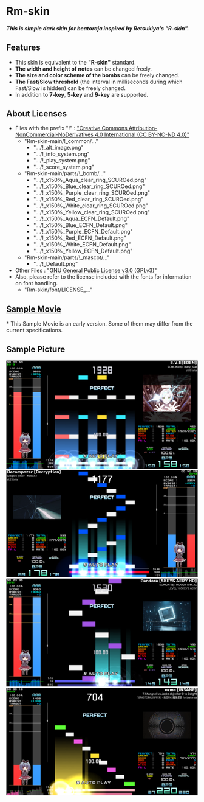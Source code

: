 # Rm-skin
##### This is simple dark skin for beatoraja inspired by Retsukiya's "R-skin".

## Features
- This skin is equivalent to the **"R-skin"** standard.
- **The width and height of notes** can be changed freely.
- **The size and color scheme of the bombs** can be freely changed.
- **The Fast/Slow threshold** (the interval in milliseconds during which Fast/Slow is hidden) can be freely changed.
- In addition to **7-key**, **5-key** and **9-key** are supported.

## About Licenses
- Files with the prefix "!" : ["Creative Commons Attribution-NonCommercial-NoDerivatives 4.0 International (CC BY-NC-ND 4.0)"](https://creativecommons.org/licenses/by-nc-nd/4.0/deed.en "CC BY-NC-ND 4.0")
   - "Rm-skin-main/!_common/..."
     - ".../!_alt_image.png"
     - ".../!_info_system.png"
     - ".../!_play_system.png"
     - ".../!_score_system.png"
   - "Rm-skin-main/parts/!_bomb/..."
     - ".../!_x150%_Aqua_clear_ring_SCUROed.png"
     - ".../!_x150%_Blue_clear_ring_SCUROed.png"
     - ".../!_x150%_Purple_clear_ring_SCUROed.png"
     - ".../!_x150%_Red_clear_ring_SCUROed.png"
     - ".../!_x150%_White_clear_ring_SCUROed.png"
     - ".../!_x150%_Yellow_clear_ring_SCUROed.png"
     - ".../!_x150%_Aqua_ECFN_Default.png"
     - ".../!_x150%_Blue_ECFN_Default.png"
     - ".../!_x150%_Purple_ECFN_Default.png"
     - ".../!_x150%_Red_ECFN_Default.png"
     - ".../!_x150%_White_ECFN_Default.png"
     - ".../!_x150%_Yellow_ECFN_Default.png"
   - "Rm-skin-main/parts/!_mascot/..."
     - ".../!_Default.png"
- Other Files : ["GNU General Public License v3.0 (GPLv3)"](https://choosealicense.com/licenses/gpl-3.0/ "GPLv3")
- Also, please refer to the license included with the fonts for information on font handling.
   - "Rm-skin/font/LICENSE_..."

## [Sample Movie](https://www.youtube.com/watch?v=Sd-M3WOqrFM&ab_channel=gibgib1212 "Sample Movie")
\* This Sample Movie is an early version. Some of them may differ from the current specifications.

## Sample Picture

![7key-Left](_Image_7key_Left.png)
![7key-Right](_Image_7key_Right.png)
![5key](_Image_5key.png)
![9key](_Image_9key.png)